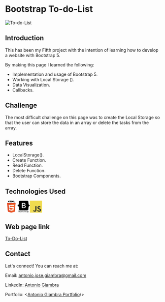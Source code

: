 # Bootstrap To-do-List

![To-do-List](https://github.com/Antonimason/To-do-List/assets/104198696/192d915b-7fa0-48ec-8940-7d9d5ac49876)


<h2>Introduction</h2>
<p>This has been my Fifth project with the intention of learning how to develop a website with Bootstrap 5. 
  
By making this page I learned the following: 

- Implementation and usage of Bootstrap 5.
- Working with Local Storage ().
- Data Visualization.
- Callbacks.

<h2>Challenge</h2>
<p>The most difficult challenge on this page was to create the Local Storage so that the user can store the data in an array or delete the tasks from the array.</p>

<h2>Features</h2>

- LocalStorage().
- Create Function.
- Read Function.
- Delete Function.
- Bootstrap Components.

<h2>Technologies Used</h2>
<p align="left"><img src="https://raw.githubusercontent.com/devicons/devicon/master/icons/html5/html5-original-wordmark.svg" alt="html5" width="40" height="40"/><img src="https://raw.githubusercontent.com/devicons/devicon/master/icons/bootstrap/bootstrap-plain-wordmark.svg" alt="bootstrap" width="40" height="40"/><img src="https://raw.githubusercontent.com/devicons/devicon/master/icons/javascript/javascript-original.svg" alt="javascript" width="40" height="40"/></p>

<h2>Web page link</h2>
<a href="https://todolis-antog9.netlify.app/">To-Do-List</a>
<h2>Contact</h2>

Let's connect! You can reach me at:

Email: antonio.jose.giambra@gmail.com

LinkedIn: [Antonio Giambra](https://www.linkedin.com/in/antonio-giambra-castellanos-293148233/)

Portfolio: <[Antonio Giambra Portfolio](https://antonimason-portfolio.netlify.app/)/>
